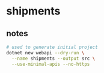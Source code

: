 # shipments



## notes

```bash
# used to generate initial project
dotnet new webapi --dry-run \
  --name shipments --output src \
  --use-minimal-apis --no-https
```
